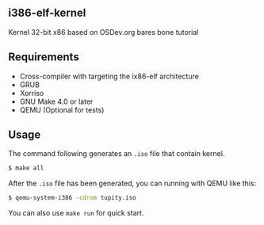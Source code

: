 ## i386-elf-kernel
Kernel 32-bit x86 based on OSDev.org bares bone tutorial

## Requirements
- Cross-compiler with targeting the ix86-elf architecture
- GRUB
- Xorriso
- GNU Make 4.0 or later
- QEMU (Optional for tests)

## Usage
The command following generates an `.iso` file that contain kernel.
```bash
$ make all
```

After the `.iso` file has been generated, you can running with QEMU like this:
```bash
$ qemu-system-i386 -cdrom tupity.iso
```

You can also use `make run` for quick start.
